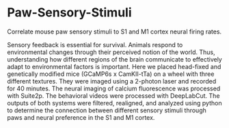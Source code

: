 # Paw-Sensory-Stimuli
Correlate mouse paw sensory stimuli to S1 and M1 cortex neural firing rates.

Sensory feedback is essential for survival. 
Animals respond to environmental changes through their perceived notion of the world. Thus, 
understanding how different regions of the brain communicate to effectively adapt to environmental factors 
is important. Here we placed head-fixed and genetically modified mice (GCaMP6s x CamKII-tTa) on a wheel 
with three different textures. They were imaged using a 2-photon laser and recorded for 40 minutes. The neural 
imaging of calcium fluorescence was processed with Suite2p. The behavioral videos were processed with 
DeepLabCut. The outputs of both systems were filtered, realigned, and analyzed using python to determine
the connection between different sensory stimuli through paws and neural preference in the S1 and M1 cortex. 
